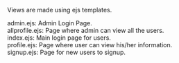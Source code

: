 Views are made using ejs templates. <br>

admin.ejs: Admin Login Page. <br>
allprofile.ejs: Page where admin can view all the users. <br>
index.ejs: Main login page for users. <br>
profile.ejs: Page where user can view his/her information. <br>
signup.ejs: Page for new users to signup. <br>
